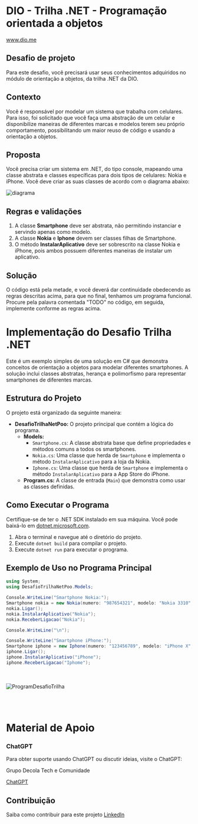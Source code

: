 
# DIO - Trilha .NET - Programação orientada a objetos
www.dio.me

## Desafio de projeto
Para este desafio, você precisará usar seus conhecimentos adquiridos no módulo de orientação a objetos, da trilha .NET da DIO.

## Contexto
Você é responsável por modelar um sistema que trabalha com celulares. Para isso, foi solicitado que você faça uma abstração de um celular e disponibilize maneiras de diferentes marcas e modelos terem seu próprio comportamento, possibilitando um maior reuso de código e usando a orientação a objetos.

## Proposta
Você precisa criar um sistema em .NET, do tipo console, mapeando uma classe abstrata e classes específicas para dois tipos de celulares: Nokia e iPhone. 
Você deve criar as suas classes de acordo com o diagrama abaixo:


![diagrama](https://github.com/Tarcilalves/DesafioTrilhaNetPoo/assets/107896645/cd66f542-7b63-4b0f-879c-40ad3e45cf29)




## Regras e validações
1. A classe **Smartphone** deve ser abstrata, não permitindo instanciar e servindo apenas como modelo.
2. A classe **Nokia** e **Iphone** devem ser classes filhas de Smartphone.
3. O método **InstalarAplicativo** deve ser sobrescrito na classe Nokia e iPhone, pois ambos possuem diferentes maneiras de instalar um aplicativo.

## Solução
O código está pela metade, e você deverá dar continuidade obedecendo as regras descritas acima, para que no final, tenhamos um programa funcional. Procure pela palavra comentada "TODO" no código, em seguida, implemente conforme as regras acima.


# Implementação do Desafio Trilha .NET

Este é um exemplo simples de uma solução em C# que demonstra conceitos de orientação a objetos para modelar diferentes smartphones. A solução inclui classes abstratas, herança e polimorfismo para representar smartphones de diferentes marcas.

## Estrutura do Projeto

O projeto está organizado da seguinte maneira:

- **DesafioTrilhaNetPoo:** O projeto principal que contém a lógica do programa.
  - **Models:**
    - `Smartphone.cs`: A classe abstrata base que define propriedades e métodos comuns a todos os smartphones.
    - `Nokia.cs`: Uma classe que herda de `Smartphone` e implementa o método `InstalarAplicativo` para a loja da Nokia.
    - `Iphone.cs`: Uma classe que herda de `Smartphone` e implementa o método `InstalarAplicativo` para a App Store do iPhone.
  - **Program.cs:** A classe de entrada (`Main`) que demonstra como usar as classes definidas.

## Como Executar o Programa

Certifique-se de ter o .NET SDK instalado em sua máquina. Você pode baixá-lo em [dotnet.microsoft.com](https://dotnet.microsoft.com/download).

1. Abra o terminal e navegue até o diretório do projeto.
2. Execute `dotnet build` para compilar o projeto.
3. Execute `dotnet run` para executar o programa.

## Exemplo de Uso no Programa Principal

```csharp
using System;
using DesafioTrilhaNetPoo.Models;

Console.WriteLine("Smartphone Nokia:");
Smartphone nokia = new Nokia(numero: "987654321", modelo: "Nokia 3310", imei: "IMEI987", memoria: 36);
nokia.Ligar();
nokia.InstalarAplicativo("Nokia");
nokia.ReceberLigacao("Nokia");

Console.WriteLine("\n");

Console.WriteLine("Smartphone iPhone:");
Smartphone iphone = new Iphone(numero: "123456789", modelo: "iPhone X", imei: "IMEI123", memoria: 64);
iphone.Ligar();
iphone.InstalarAplicativo("iPhone");
iphone.ReceberLigacao("Iphome");

```
<br><br>
![ProgramDesafioTrilha](https://github.com/Tarcilalves/DesafioTrilhaNetPoo/assets/107896645/1a1b9755-927a-425c-ae41-b0d645b26414)








<br><br>
# Material de Apoio

### ChatGPT

Para obter suporte usando ChatGPT ou discutir ideias, visite o ChatGPT:

Grupo Decola Tech e Comunidade 

[ChatGPT](https://www.chatbot.com/chatgpt)


## Contribuição

Saiba como contribuir para este projeto [LinkedIn](https://www.linkedin.com/in/tarcilacardosoalves/)

